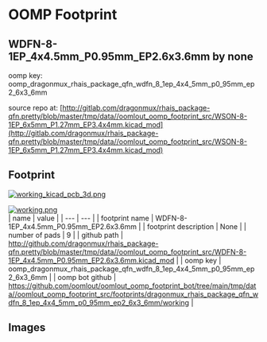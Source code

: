 # OOMP Footprint  
## WDFN-8-1EP_4x4.5mm_P0.95mm_EP2.6x3.6mm  by none  
  
oomp key: oomp_dragonmux_rhais_package_qfn_wdfn_8_1ep_4x4_5mm_p0_95mm_ep2_6x3_6mm  
  
source repo at: [http://gitlab.com/dragonmux/rhais_package-qfn.pretty/blob/master/tmp/data//oomlout_oomp_footprint_src/WSON-8-1EP_6x5mm_P1.27mm_EP3.4x4mm.kicad_mod](http://gitlab.com/dragonmux/rhais_package-qfn.pretty/blob/master/tmp/data//oomlout_oomp_footprint_src/WSON-8-1EP_6x5mm_P1.27mm_EP3.4x4mm.kicad_mod)  
## Footprint  
  
[![working_kicad_pcb_3d.png](working_kicad_pcb_3d_600.png)](working_kicad_pcb_3d.png)  
  
[![working.png](working_600.png)](working.png)  
| name | value | 
| --- | --- | 
| footprint name | WDFN-8-1EP_4x4.5mm_P0.95mm_EP2.6x3.6mm | 
| footprint description | None | 
| number of pads | 9 | 
| github path | http://github.com/dragonmux/rhais_package-qfn.pretty/blob/master/tmp/data//oomlout_oomp_footprint_src/WDFN-8-1EP_4x4.5mm_P0.95mm_EP2.6x3.6mm.kicad_mod | 
| oomp key | oomp_dragonmux_rhais_package_qfn_wdfn_8_1ep_4x4_5mm_p0_95mm_ep2_6x3_6mm | 
| oomp bot github | https://github.com/oomlout/oomlout_oomp_footprint_bot/tree/main/tmp/data//oomlout_oomp_footprint_src/footprints/dragonmux_rhais_package_qfn_wdfn_8_1ep_4x4_5mm_p0_95mm_ep2_6x3_6mm/working | 
## Images  
